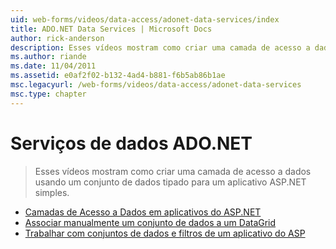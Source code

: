 ```yaml
---
uid: web-forms/videos/data-access/adonet-data-services/index
title: ADO.NET Data Services | Microsoft Docs
author: rick-anderson
description: Esses vídeos mostram como criar uma camada de acesso a dados usando um conjunto de dados tipado para um aplicativo ASP.NET simples.
ms.author: riande
ms.date: 11/04/2011
ms.assetid: e0af2f02-b132-4ad4-b881-f6b5ab86b1ae
msc.legacyurl: /web-forms/videos/data-access/adonet-data-services
msc.type: chapter
---
```

<a name="adonet-data-services"></a>Serviços de dados ADO.NET
====================
> Esses vídeos mostram como criar uma camada de acesso a dados usando um conjunto de dados tipado para um aplicativo ASP.NET simples.


- [Camadas de Acesso a Dados em aplicativos do ASP.NET](data-access-layers-in-aspnet-applications.md)
- [Associar manualmente um conjunto de dados a um DataGrid](how-to-manually-bind-a-dataset-to-a-datagrid.md)
- [Trabalhar com conjuntos de dados e filtros de um aplicativo do ASP](how-to-work-with-datasets-and-filters-from-an-asp-application.md)
